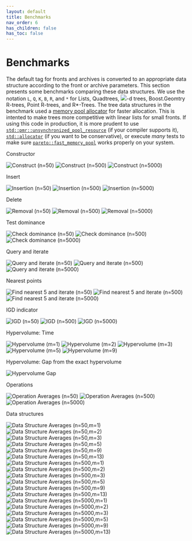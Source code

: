 ```yaml
---
layout: default
title: Benchmarks
nav_order: 6
has_children: false
has_toc: false
---
```

# Benchmarks

The default tag for fronts and archives is converted to an appropriate data structure according to the front or archive parameters. This section presents some benchmarks comparing these data structures. We use the notation `L`, `Q`, `K`, `B`, `R`, and `*` for Lists, Quadtrees, <img src="https://render.githubusercontent.com/render/math?math=k">-d trees, Boost.Geomtry R-trees, Point R-trees, and R*-Trees. The tree data structures in the benchmark used a [memory pool allocator](https://github.com/alandefreitas/pareto/blob/master/) for faster allocation. This is intented to make trees more competitive with linear lists for small fronts. If using this code in production, it is more prudent to use [`std::pmr::unsynchronized_pool_resource`](https://en.cppreference.com/w/cpp/memory/unsynchronized_pool_resource/unsynchronized_pool_resource) (if your compiler supports it), [`std::allocator`](https://en.cppreference.com/w/cpp/memory/allocator) (if you want to be conservative), or execute *many* tests to make sure [`pareto::fast_memory_pool`](https://github.com/alandefreitas/pareto/blob/master/) works properly on your system.


Constructor

![Construct (n=50)](img/construct_n_50.png)
![Construct (n=500)](img/construct_n_500.png)
![Construct (n=5000)](img/construct_n_5000.png)




Insert

![Insertion (n=50)](img/insertion_n_50.png)
![Insertion (n=500)](img/insertion_n_500.png)
![Insertion (n=5000)](img/insertion_n_5000.png)




Delete

![Removal (n=50)](img/removal_n_50.png)
![Removal (n=500)](img/removal_n_500.png)
![Removal (n=5000)](img/removal_n_5000.png)




Test dominance

![Check dominance (n=50)](img/check_dominance_n_50.png)
![Check dominance (n=500)](img/check_dominance_n_500.png)
![Check dominance (n=5000)](img/check_dominance_n_5000.png)




Query and iterate

![Query and iterate (n=50)](img/query_n_50.png)
![Query and iterate (n=500)](img/query_n_500.png)
![Query and iterate (n=5000)](img/query_n_5000.png)




Nearest points

![Find nearest 5 and iterate (n=50)](img/nearest_n_50.png)
![Find nearest 5 and iterate (n=500)](img/nearest_n_500.png)
![Find nearest 5 and iterate (n=5000)](img/nearest_n_5000.png)




IGD indicator

![IGD (n=50)](img/igd_n_50.png)
![IGD (n=500)](img/igd_n_500.png)
![IGD (n=5000)](img/igd_n_5000.png)




Hypervolume: Time

![Hypervolume (m=1)](img/hypervolume_m_1.png)
![Hypervolume (m=2)](img/hypervolume_m_2.png)
![Hypervolume (m=3)](img/hypervolume_m_3.png)
![Hypervolume (m=5)](img/hypervolume_m_5.png)
![Hypervolume (m=9)](img/hypervolume_m_9.png)




Hypervolume: Gap from the exact hypervolume

![Hypervolume Gap](img/hypervolume_gap.png)




Operations

![Operation Averages (n=50)](img/op_averages_n_50.png)
![Operation Averages (n=500)](img/op_averages_n_500.png)
![Operation Averages (n=5000)](img/op_averages_n_5000.png)




Data structures

![Data Structure Averages (n=50,m=1)](img/structure_averages_n_50_m_1.png)
![Data Structure Averages (n=50,m=2)](img/structure_averages_n_50_m_2.png)
![Data Structure Averages (n=50,m=3)](img/structure_averages_n_50_m_3.png)
![Data Structure Averages (n=50,m=5)](img/structure_averages_n_50_m_5.png)
![Data Structure Averages (n=50,m=9)](img/structure_averages_n_50_m_9.png)
![Data Structure Averages (n=50,m=13)](img/structure_averages_n_50_m_13.png)
![Data Structure Averages (n=500,m=1)](img/structure_averages_n_500_m_1.png)
![Data Structure Averages (n=500,m=2)](img/structure_averages_n_500_m_2.png)
![Data Structure Averages (n=500,m=3)](img/structure_averages_n_500_m_3.png)
![Data Structure Averages (n=500,m=5)](img/structure_averages_n_500_m_5.png)
![Data Structure Averages (n=500,m=9)](img/structure_averages_n_500_m_9.png)
![Data Structure Averages (n=500,m=13)](img/structure_averages_n_500_m_13.png)
![Data Structure Averages (n=5000,m=1)](img/structure_averages_n_5000_m_1.png)
![Data Structure Averages (n=5000,m=2)](img/structure_averages_n_5000_m_2.png)
![Data Structure Averages (n=5000,m=3)](img/structure_averages_n_5000_m_3.png)
![Data Structure Averages (n=5000,m=5)](img/structure_averages_n_5000_m_5.png)
![Data Structure Averages (n=5000,m=9)](img/structure_averages_n_5000_m_9.png)
![Data Structure Averages (n=5000,m=13)](img/structure_averages_n_5000_m_13.png)






<!-- Generated with mdsplit: https://github.com/alandefreitas/mdsplit -->
